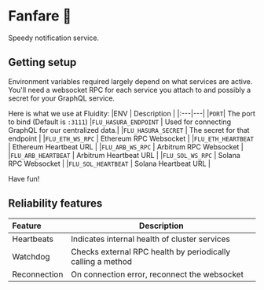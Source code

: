 # Fanfare 🥳

Speedy notification service.

## Getting setup
Environment variables required largely depend on what services are active.
You'll need a websocket RPC for each service you attach to and possibly a secret for your GraphQL service.

Here is what we use at Fluidity:
|ENV | Description |
|:---|---|
|`PORT`| The port to bind (Default is `:3111`)
|`FLU_HASURA_ENDPOINT` | Used for connecting GraphQL for our centralized data.|
|`FLU_HASURA_SECRET` | The secret for that endpoint |
|`FLU_ETH_WS_RPC` | Ethereum RPC Websocket |
|`FLU_ETH_HEARTBEAT` | Ethereum Heartbeat URL |
|`FLU_ARB_WS_RPC` | Arbitrum RPC Websocket |
|`FLU_ARB_HEARTBEAT` | Arbitrum Heartbeat URL |
|`FLU_SOL_WS_RPC` | Solana RPC Websocket |
|`FLU_SOL_HEARTBEAT` | Solana Heartbeat URL |

Have fun!

## Reliability features
|Feature|Description|
|:---|---|
|Heartbeats|Indicates internal health of cluster services|
|Watchdog | Checks external RPC health by periodically calling a method|
|Reconnection|On connection error, reconnect the websocket